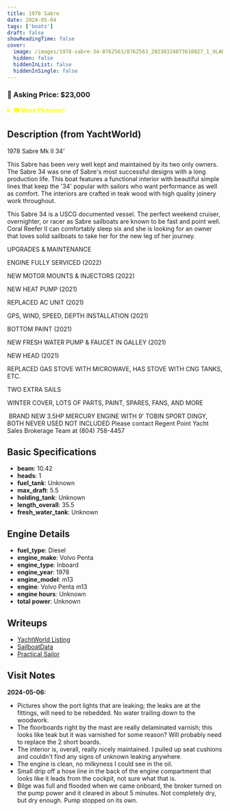 ```yaml
---
title: 1978 Sabre
date: 2024-05-04
tags: ['boats']
draft: false
showReadingTime: false
cover:
  image: /images/1978-sabre-34-8762563/8762563_20230324073610027_1_XLARGE.jpg
  hidden: false
  hiddenInList: false
  hiddenInSingle: false
---
```


### :money_mouth_face: Asking Price: $23,000
<details>
<summary style='color:yellow;font-weight:bold;'>📷 More Pictures!:</summary>
<img src="/images/1978-sabre-34-8762563/8762563_20230324073610027_1_XLARGE.jpg" alt="8762563_20230324073610027_1_XLARGE">
<img src="/images/1978-sabre-34-8762563/8762563_20230324073611035_1_XLARGE.jpg" alt="8762563_20230324073611035_1_XLARGE">
<img src="/images/1978-sabre-34-8762563/8762563_20230324073603899_1_XLARGE.jpg" alt="8762563_20230324073603899_1_XLARGE">
<img src="/images/1978-sabre-34-8762563/8762563_20230324073406666_1_XLARGE.jpg" alt="8762563_20230324073406666_1_XLARGE">
<img src="/images/1978-sabre-34-8762563/8762563_20230324073607975_1_XLARGE.jpg" alt="8762563_20230324073607975_1_XLARGE">
<img src="/images/1978-sabre-34-8762563/8762563_20230324073423475_1_XLARGE.jpg" alt="8762563_20230324073423475_1_XLARGE">
<img src="/images/1978-sabre-34-8762563/8762563_20230324073546770_1_XLARGE.jpg" alt="8762563_20230324073546770_1_XLARGE">
<img src="/images/1978-sabre-34-8762563/8762563_20230324073455196_1_XLARGE.jpg" alt="8762563_20230324073455196_1_XLARGE">
<img src="/images/1978-sabre-34-8762563/IMG_2357.jpg" alt="IMG_2357">
<img src="/images/1978-sabre-34-8762563/8762563_20230324073403748_1_XLARGE.jpg" alt="8762563_20230324073403748_1_XLARGE">
<img src="/images/1978-sabre-34-8762563/8762563_20230324073553791_1_XLARGE.jpg" alt="8762563_20230324073553791_1_XLARGE">
<img src="/images/1978-sabre-34-8762563/8762563_20230324073558820_1_XLARGE.jpg" alt="8762563_20230324073558820_1_XLARGE">
<img src="/images/1978-sabre-34-8762563/8762563_20230324073550785_1_XLARGE.jpg" alt="8762563_20230324073550785_1_XLARGE">
<img src="/images/1978-sabre-34-8762563/8762563_20230324073420456_1_XLARGE.jpg" alt="8762563_20230324073420456_1_XLARGE">
<img src="/images/1978-sabre-34-8762563/8762563_20230324073604928_1_XLARGE.jpg" alt="8762563_20230324073604928_1_XLARGE">
<img src="/images/1978-sabre-34-8762563/8762563_20230324073555819_1_XLARGE.jpg" alt="8762563_20230324073555819_1_XLARGE">
<img src="/images/1978-sabre-34-8762563/8762563_20230324073459276_1_XLARGE.jpg" alt="8762563_20230324073459276_1_XLARGE">
<img src="/images/1978-sabre-34-8762563/8762563_20230324073602879_1_XLARGE.jpg" alt="8762563_20230324073602879_1_XLARGE">
<img src="/images/1978-sabre-34-8762563/8762563_20230324073421450_1_XLARGE.jpg" alt="8762563_20230324073421450_1_XLARGE">
<img src="/images/1978-sabre-34-8762563/8762563_20230324073545780_1_XLARGE.jpg" alt="8762563_20230324073545780_1_XLARGE">
<img src="/images/1978-sabre-34-8762563/8762563_20230324073404674_1_XLARGE.jpg" alt="8762563_20230324073404674_1_XLARGE">
<img src="/images/1978-sabre-34-8762563/IMG_2355.jpg" alt="IMG_2355">
<img src="/images/1978-sabre-34-8762563/IMG_2358.jpg" alt="IMG_2358">
<img src="/images/1978-sabre-34-8762563/8762563_20230324073458223_1_XLARGE.jpg" alt="8762563_20230324073458223_1_XLARGE">
<img src="/images/1978-sabre-34-8762563/8762563_20230324073422463_1_XLARGE.jpg" alt="8762563_20230324073422463_1_XLARGE">
<img src="/images/1978-sabre-34-8762563/8762563_20230324073608995_1_XLARGE.jpg" alt="8762563_20230324073608995_1_XLARGE">
<img src="/images/1978-sabre-34-8762563/8762563_20230324073503283_1_XLARGE.jpg" alt="8762563_20230324073503283_1_XLARGE">
<img src="/images/1978-sabre-34-8762563/8762563_20230324073549770_1_XLARGE.jpg" alt="8762563_20230324073549770_1_XLARGE">
<img src="/images/1978-sabre-34-8762563/8762563_20230324073552782_1_XLARGE.jpg" alt="8762563_20230324073552782_1_XLARGE">
<img src="/images/1978-sabre-34-8762563/8762563_20230324073605931_1_XLARGE.jpg" alt="8762563_20230324073605931_1_XLARGE">
<img src="/images/1978-sabre-34-8762563/8762563_20230324073557832_1_XLARGE.jpg" alt="8762563_20230324073557832_1_XLARGE">
<img src="/images/1978-sabre-34-8762563/8762563_20230324073408715_1_XLARGE.jpg" alt="8762563_20230324073408715_1_XLARGE">
<img src="/images/1978-sabre-34-8762563/8762563_20230324073554834_1_XLARGE.jpg" alt="8762563_20230324073554834_1_XLARGE">
<img src="/images/1978-sabre-34-8762563/8762563_20230324073606952_1_XLARGE.jpg" alt="8762563_20230324073606952_1_XLARGE">
<img src="/images/1978-sabre-34-8762563/8762563_20230324073407698_1_XLARGE.jpg" alt="8762563_20230324073407698_1_XLARGE">
<img src="/images/1978-sabre-34-8762563/8762563_20230324073419449_1_XLARGE.jpg" alt="8762563_20230324073419449_1_XLARGE">
<img src="/images/1978-sabre-34-8762563/8762563_20230324073504268_1_XLARGE.jpg" alt="8762563_20230324073504268_1_XLARGE">
<img src="/images/1978-sabre-34-8762563/8762563_20230324073601115_1_XLARGE.jpg" alt="8762563_20230324073601115_1_XLARGE">
<img src="/images/1978-sabre-34-8762563/IMG_2356.jpg" alt="IMG_2356">
<img src="/images/1978-sabre-34-8762563/8762563_20230324073457211_1_XLARGE.jpg" alt="8762563_20230324073457211_1_XLARGE">
<img src="/images/1978-sabre-34-8762563/8762563_20230324073500288_1_XLARGE.jpg" alt="8762563_20230324073500288_1_XLARGE">
<img src="/images/1978-sabre-34-8762563/8762563_20230324073456206_1_XLARGE.jpg" alt="8762563_20230324073456206_1_XLARGE">
<img src="/images/1978-sabre-34-8762563/8762563_20230324073559892_1_XLARGE.jpg" alt="8762563_20230324073559892_1_XLARGE">
<img src="/images/1978-sabre-34-8762563/8762563_20230324073551791_1_XLARGE.jpg" alt="8762563_20230324073551791_1_XLARGE">
<img src="/images/1978-sabre-34-8762563/8762563_20230324073556864_1_XLARGE.jpg" alt="8762563_20230324073556864_1_XLARGE">
</details>

## Description (from YachtWorld)

1978 Sabre Mk II 34'

This Sabre has been very well kept and maintained by its two only owners. The Sabre 34 was one of Sabre's most successful designs with a long production life. This boat features a functional interior with beautiful simple lines that keep the '34' popular with sailors who want performance as well as comfort. The interiors are crafted in teak wood with high quality joinery work throughout.

This Sabre 34 is a USCG documented vessel. The perfect weekend cruiser, overnighter, or racer as Sabre sailboats are known to be fast and point well. Coral Reefer II can comfortably sleep six and she is looking for an owner that loves solid sailboats to take her for the new leg of her journey.

UPGRADES & MAINTENANCE  

ENGINE FULLY SERVICED (2022) 

NEW MOTOR MOUNTS & INJECTORS (2022)

NEW HEAT PUMP (2021)

REPLACED AC UNIT (2021)

GPS, WIND, SPEED, DEPTH INSTALLATION (2021)

BOTTOM PAINT (2021)

NEW FRESH WATER PUMP & FAUCET IN GALLEY (2021)

NEW HEAD (2021)

REPLACED GAS STOVE WITH MICROWAVE, HAS STOVE WITH CNG TANKS, ETC.

TWO EXTRA SAILS 

WINTER COVER, LOTS OF PARTS, PAINT, SPARES, FANS, AND MORE

 BRAND NEW 3.5HP MERCURY ENGINE WITH 9' TOBIN SPORT DINGY, BOTH NEVER USED NOT INCLUDED Please contact Regent Point Yacht Sales Brokerage Team at (804) 758-4457

## Basic Specifications

- **beam**: 10.42
- **heads**: 1
- **fuel_tank**: Unknown
- **max_draft**: 5.5
- **holding_tank**: Unknown
- **length_overall**: 35.5
- **fresh_water_tank**: Unknown
## Engine Details

- **fuel_type**: Diesel
- **engine_make**: Volvo Penta 
- **engine_type**: Inboard
- **engine_year**: 1978
- **engine_model**: m13
- **engine**: Volvo Penta  m13
- **engine hours**: Unknown
- **total power**: Unknown
## Writeups

<ul>

<li><a href='https://www.yachtworld.com/yacht/1978-sabre-34-8762563/' target='_BLANK'>YachtWorld Listing</a></li>
<li><a href='https://sailboatdata.com/sailboat/sabre-34/?units=imperial' target='_BLANK'>SailboatData</a></li>
<li><a href='https://www.practical-sailor.com/sailboat-reviews/sabre-34' target='_BLANK'>Practical Sailor</a></li>
</ul>

## Visit Notes



**2024-05-06:**

- Pictures show the port lights that are leaking; the leaks are at the fittings, will need to be rebedded. No water trailing down to the woodwork.
- The floorboards right by the mast are really delaminated varnish; this looks like teak but it was varnished for some reason? Will probably need to replace the 2 short boards.
- The interior is, overall, really nicely maintained. I pulled up seat cushions and couldn't find any signs of unknown leaking anywhere.
- The engine is clean, no milkyness I could see in the oil.
- Small drip off a hose line in the back of the engine compartment that looks like it leads from the cockpit, not sure what that is.
- Bilge was full and flooded when we came onboard, the broker turned on the pump power and it cleared in about 5 minutes. Not completely dry, but dry enough. Pump stopped on its own.
